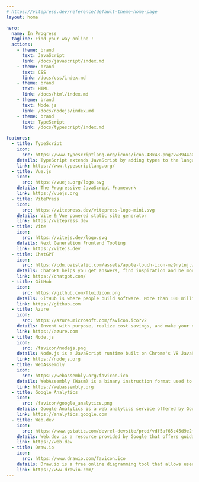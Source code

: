 ```yaml
---
# https://vitepress.dev/reference/default-theme-home-page
layout: home

hero:
  name: In Progress
  tagline: Find your way online !
  actions:
    - theme: brand
      text: JavaScript
      link: /docs/javascript/index.md
    - theme: brand
      text: CSS
      link: /docs/css/index.md
    - theme: brand
      text: HTML
      link: /docs/html/index.md
    - theme: brand
      text: Node.js
      link: /docs/nodejs/index.md
    - theme: brand
      text: TypeScript
      link: /docs/typescript/index.md

features:
  - title: TypeScript
    icon:
      src: https://www.typescriptlang.org/icons/icon-48x48.png?v=8944a05a8b601855de116c8a56d3b3ae
    details: TypeScript extends JavaScript by adding types to the language. TypeScript speeds up your development experience by catching errors and providing fixes before you even run your code.
    link: https://www.typescriptlang.org/
  - title: Vue.js
    icon:
      src: https://vuejs.org/logo.svg
    details: The Progressive JavaScript Framework
    link: https://vuejs.org
  - title: VitePress
    icon:
      src: https://vitepress.dev/vitepress-logo-mini.svg
    details: Vite & Vue powered static site generator
    link: https://vitepress.dev
  - title: Vite
    icon:
      src: https://vitejs.dev/logo.svg
    details: Next Generation Frontend Tooling
    link: https://vitejs.dev
  - title: ChatGPT
    icon:
      src: https://cdn.oaistatic.com/assets/apple-touch-icon-mz9nytnj.webp
    details: ChatGPT helps you get answers, find inspiration and be more productive. It is free to use and easy to try. Just ask and ChatGPT can help with writing, learning, brainstorming and more.
    link: https://chatgpt.com/
  - title: GitHub
    icon:
      src: https://github.com/fluidicon.png
    details: GitHub is where people build software. More than 100 million people use GitHub to discover, fork, and contribute to over 420 million projects.
    link: https://github.com
  - title: Azure
    icon:
      src: https://azure.microsoft.com/favicon.ico?v2
    details: Invent with purpose, realize cost savings, and make your organization more efficient with Microsoft Azure’s open and flexible cloud computing platform.
    link: https://azure.com 
  - title: Node.js
    icon:
      src: /favicon/nodejs.png
    details: Node.js is a JavaScript runtime built on Chrome's V8 JavaScript engine.
    link: https://nodejs.org  
  - title: WebAssembly
    icon:
      src: https://webassembly.org/favicon.ico
    details: WebAssembly (Wasm) is a binary instruction format used to run high-performance applications in modern web browsers.
    link: https://webassembly.org
  - title: Google Analytics
    icon:
      src: /favicon/google_analytics.png
    details: Google Analytics is a web analytics service offered by Google that tracks and reports website traffic and user behavior.
    link: https://analytics.google.com
  - title: Web.dev
    icon:
      src: https://www.gstatic.com/devrel-devsite/prod/vdf5af65c45d9e2fdd493c581ff01cb1d11a21b4420a9fcc957400a26863da9d2/web/images/touchicon-180.png
    details: Web.dev is a resource provided by Google that offers guidance and best practices for building modern web experiences that work on any browser.
    link: https://web.dev
  - title: Draw.io
    icon:
      src: https://www.drawio.com/favicon.ico
    details: Draw.io is a free online diagramming tool that allows users to create flowcharts, network diagrams, UML diagrams, and other types of visual representations.
    link: https://www.drawio.com/
---
```


